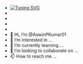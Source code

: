 - [![Typing SVG](https://readme-typing-svg.demolab.com?font=Bree+Serif&size=25&pause=1000&color=5000F7&width=435&lines=Hello+World!;Myself+Aswin+P+Kumar)](www.linkedin.com/in/aswinpkumarvit)
- 
- 
- 
- 
- 👋 Hi, I’m @AswinPKumar01
- 👀 I’m interested in ...
- 🌱 I’m currently learning ...
- 💞️ I’m looking to collaborate on ...
- 📫 How to reach me ...

<!---
AswinPKumar01/AswinPKumar01 is a ✨ special ✨ repository because its `README.md` (this file) appears on your GitHub profile.
You can click the Preview link to take a look at your changes.
--->

